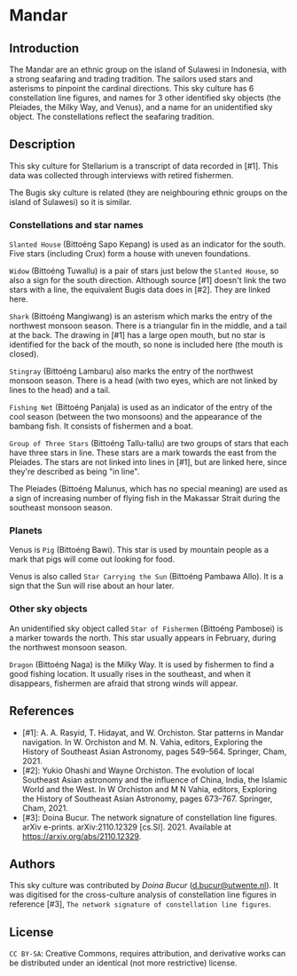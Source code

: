 # Mandar

## Introduction

The Mandar are an ethnic group on the island of Sulawesi in Indonesia, with a strong seafaring and trading tradition. The sailors used stars and asterisms to pinpoint the cardinal directions. This sky culture has 6 constellation line figures, and names for 3 other identified sky objects (the Pleiades, the Milky Way, and Venus), and a name for an unidentified sky object. The constellations reflect the seafaring tradition.

## Description

This sky culture for Stellarium is a transcript of data recorded in [#1]. This data was collected through interviews with retired fishermen.

The Bugis sky culture is related (they are neighbouring ethnic groups on the island of Sulawesi) so it is similar.

### Constellations and star names

`Slanted House` (Bittoéng Sapo Kepang) is used as an indicator for the south. Five stars (including Crux) form a house with uneven foundations.

`Widow` (Bittoéng Tuwallu) is a pair of stars just below the `Slanted House`, so also a sign for the south direction. Although source [#1] doesn't link the two stars with a line, the equivalent Bugis data does in [#2]. They are linked here.

`Shark` (Bittoéng Mangiwang) is an asterism which marks the entry of the northwest monsoon season. There is a triangular  fin in the middle, and a tail at the back. The drawing in [#1] has a large open mouth, but no star is identified for the back of the mouth, so none is included here (the mouth is closed). 

`Stingray` (Bittoéng Lambaru) also marks the entry of the northwest monsoon season. There is a head (with two eyes, which are not linked by lines to the head) and a tail.

`Fishing Net` (Bittoéng Panjala) is used as an indicator of the entry of the cool season (between the two monsoons) and the appearance of the bambang fish. It consists of fishermen and a boat.

`Group of Three Stars` (Bittoéng Tallu-tallu) are two groups of stars that each have three stars in line. These stars are a mark towards the east from the Pleiades. The stars are not linked into lines in [#1], but are linked here, since they're described as being "in line".

The Pleiades (Bittoéng Malunus, which has no special meaning) are used as a sign of increasing number of flying fish in the Makassar Strait during the southeast monsoon season. 

### Planets

Venus is `Pig` (Bittoéng Bawi). This star is used by mountain people as a mark that pigs will come out looking for food. 

Venus is also called `Star Carrying the Sun` (Bittoéng Pambawa Allo). It is a sign that the Sun will rise about an hour later.

### Other sky objects

An unidentified sky object called `Star of Fishermen` (Bittoéng Pambosei) is a marker towards the north. This star  usually appears in February, during the northwest monsoon season.

`Dragon` (Bittoéng Naga) is the Milky Way. It is used by fishermen to find a good fishing location. It usually rises in the southeast, and when it disappears, fishermen are afraid that strong winds will appear.

## References

 - [#1]: A. A. Rasyid, T. Hidayat, and W. Orchiston. Star patterns in Mandar navigation. In W. Orchiston and M. N. Vahia, editors, Exploring the History of Southeast Asian Astronomy, pages 549–564. Springer, Cham, 2021.
 - [#2]: Yukio Ohashi and Wayne Orchiston. The evolution of local Southeast Asian astronomy and the influence of China, India, the Islamic World and the West. In W Orchiston and M N Vahia, editors, Exploring the History of Southeast Asian Astronomy, pages 673–767. Springer, Cham, 2021.
 - [#3]: Doina Bucur. The network signature of constellation line figures. arXiv e-prints. arXiv:2110.12329 [cs.SI]. 2021. Available at <https://arxiv.org/abs/2110.12329>.

## Authors

This sky culture was contributed by _Doina Bucur_ (d.bucur@utwente.nl). It was digitised for the cross-culture analysis of constellation line figures in reference [#3], `The network signature of constellation line figures`.

## License

`CC BY-SA`: Creative Commons, requires attribution, and derivative works can be distributed under an identical (not more restrictive) license.